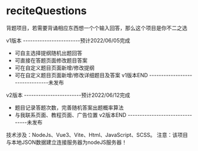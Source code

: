 # reciteQuestions
背题项目，若需要背诵相应东西想一个个输入回答，那么这个项目是你不二之选

v1版本 ------------------------预计2022/06/05完成
 - 可自主选择提纲随机出题回答
 - 可直接在答题页面修改题目答案
 - 可在自定义题目页面新增/修改提纲
 - 可在自定义题目页面新增/修改详细题目及答案
v1版本END --------------------------------未发布

v2版本 ------------------------预计2022/06/12完成
 - 题目记录答题次数，完善随机答案出题概率算法
 - 与我联系页面、教程页面、广告位置
v2版本END --------------------------------未发布


技术涉及：NodeJs、Vue3、Vite、Html、JavaScript、SCSS。
注意：该项目与本地JSON数据建立连接服务器为nodeJS服务器！
